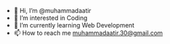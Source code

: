 - 👋 Hi, I’m @muhammadaatir
- 👀 I’m interested in Coding
- 🌱 I’m currently learning Web Development
- 📫 How to reach me muhammadaatir.30@gmail.com

<!---
muhammadaatir/muhammadaatir is a ✨ special ✨ repository because its `README.md` (this file) appears on your GitHub profile.
You can click the Preview link to take a look at your changes.
--->
